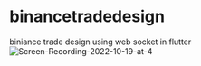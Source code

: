 # binancetradedesign
biniance trade design using web socket in flutter
![Screen-Recording-2022-10-19-at-4](https://user-images.githubusercontent.com/34709179/196677497-04f682ae-a040-4975-9ed7-e1e634b28451.gif)
